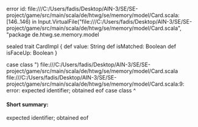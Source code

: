 error id: file:///C:/Users/fadis/Desktop/AIN-3/SE/SE-project/game/src/main/scala/de/htwg/se/memory/model/Card.scala:[146..146) in Input.VirtualFile("file:///C:/Users/fadis/Desktop/AIN-3/SE/SE-project/game/src/main/scala/de/htwg/se/memory/model/Card.scala", "package de.htwg.se.memory.model

sealed trait CardImpl {
    def value: String
    def isMatched: Boolean
    def isFaceUp: Boolean
}

case class ")
file:///C:/Users/fadis/Desktop/AIN-3/SE/SE-project/game/src/main/scala/de/htwg/se/memory/model/Card.scala
file:///C:/Users/fadis/Desktop/AIN-3/SE/SE-project/game/src/main/scala/de/htwg/se/memory/model/Card.scala:9: error: expected identifier; obtained eof
case class 
           ^
#### Short summary: 

expected identifier; obtained eof